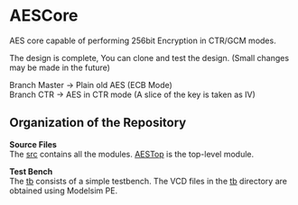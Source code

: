 # AESCore
AES core capable of performing 256bit Encryption in CTR/GCM modes.

The design is complete, You can clone and test the design. (Small changes may be made in the future) <br/>

Branch Master -> Plain old AES (ECB Mode) <br/>
Branch CTR    -> AES in CTR mode (A slice of the key is taken as IV) <br/>

## Organization of the Repository
**Source Files** <br/>
The [src](https://github.com/Alenkruth/AESCore/tree/master/src) contains all the modules.
[AESTop](https://github.com/Alenkruth/AESCore/blob/master/src/AESTop.sv) is the top-level module.

**Test Bench** <br/>
The [tb](https://github.com/Alenkruth/AESCore/blob/master/tb) consists of a simple testbench.
The VCD files in the [tb](https://github.com/Alenkruth/AESCore/blob/master/tb) directory are obtained using Modelsim PE.
